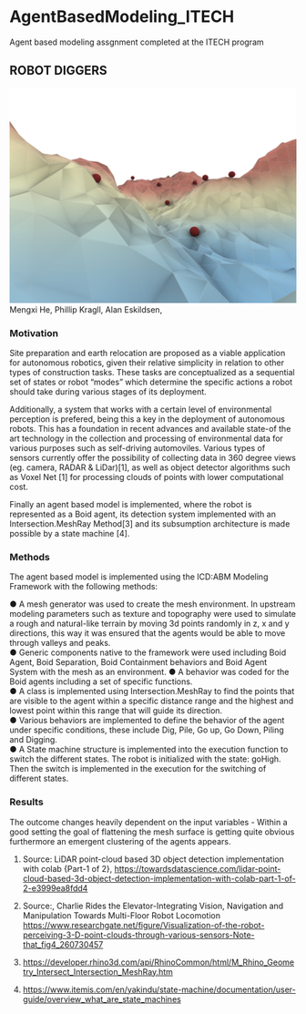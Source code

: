 # AgentBasedModeling_ITECH
Agent based modeling assgnment completed at the ITECH program
## ROBOT DIGGERS
![](imgs/GoodAgents.jpg)
Mengxi He, Phillip Kragll, Alan Eskildsen, 

###	Motivation
Site preparation and earth relocation are proposed as a viable application for autonomous robotics, given their relative simplicity in relation to other types of construction tasks. These tasks are conceptualized as a sequential set of states or robot “modes” which determine the specific actions a robot should take during various stages of its deployment.

Additionally, a system that works with a certain level of environmental perception is prefered, being this a key in the deployment of autonomous robots. This has a foundation in recent advances and available state-of the art technology in the collection and processing of environmental data for various purposes such as self-driving automoviles. Various types of sensors currently offer the possibility of collecting data in 360 degree views (eg. camera, RADAR & LiDar)[1], as well as object detector algorithms such as Voxel Net [1] for processing clouds of points with lower computational cost.

Finally an agent based model is implemented, where the robot is represented as a Boid agent, its detection system implemented with an Intersection.MeshRay Method[3] and its subsumption architecture is made possible by a state machine [4].

###	Methods
The agent based model is implemented using the ICD:ABM Modeling Framework with the following methods:  

●	A mesh generator was used to create the mesh environment. In upstream modeling parameters such as texture and topography were used to simulate a rough and natural-like terrain by moving 3d points randomly in z, x and y directions, this way it was ensured that the agents would be able to move through valleys and peaks.   
●	Generic components native to the framework were used including Boid Agent, Boid Separation, Boid Containment behaviors and Boid Agent System with the mesh as an environment. 
●	A behavior was coded for the Boid agents including a set of specific functions.  
●	A class is implemented using Intersection.MeshRay to find the points that are visible to the agent within a specific distance range and the highest and lowest point within this range that will guide its direction.  
●	Various behaviors are implemented to define the behavior of the agent under specific conditions, these include Dig, Pile, Go up, Go Down, Piling and Digging.  
●	A State machine structure is implemented into the execution function to switch the different states. The robot is initialized with the state: goHigh. Then the switch is implemented in the execution for the switching of different states.   

###	Results
The outcome changes heavily dependent on the input variables - Within a good setting the goal of flattening the mesh surface is getting quite obvious  furthermore an emergent clustering of the agents appears.

1.	Source: LiDAR point-cloud based 3D object detection implementation with colab {Part-1 of 2}, https://towardsdatascience.com/lidar-point-cloud-based-3d-object-detection-implementation-with-colab-part-1-of-2-e3999ea8fdd4

2.	Source:, Charlie Rides the Elevator-Integrating Vision, Navigation and Manipulation Towards Multi-Floor Robot Locomotion https://www.researchgate.net/figure/Visualization-of-the-robot-perceiving-3-D-point-clouds-through-various-sensors-Note-that_fig4_260730457
3.	https://developer.rhino3d.com/api/RhinoCommon/html/M_Rhino_Geometry_Intersect_Intersection_MeshRay.htm
4.	https://www.itemis.com/en/yakindu/state-machine/documentation/user-guide/overview_what_are_state_machines

